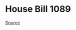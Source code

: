 # House Bill 1089

[Source](http://lawfilesext.leg.wa.gov/biennium/2021-22/Xml/Bills/House%20Bills/1089.xml)
